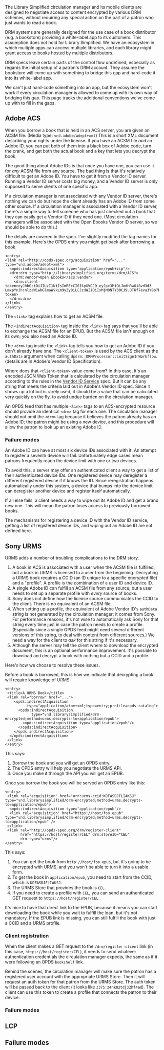 The Library Simplified circulation manager and its mobile clients are designed to negotiate access to content encrypted by various DRM schemes, without requiring any special action on the part of a patron who just wants to read a book.

DRM systems are generally designed for the use case of a book distributor (e.g. a bookstore) providing a white-label app to its customers. This assumption does not hold for Library Simplified. We have an ecosystem in which multiple apps can access multiple libraries, and each library might grant access to books hosted by multiple distributors.

DRM specs leave certain parts of the control flow undefined, especially as regards the initial setup of a patron's DRM account. They assume the bookstore will come up with something to bridge this gap and hard-code it into its white-label app.

We can't just hard-code something into an app, but the ecosystem won't work if every circulation manager is allowed to come up with its own way of bridging this gap. This page tracks the additional conventions we've come up with to fill in the gaps.

## Adobe ACS

When you borrow a book that is held in an ACS server, you are given an ACSM file. (Media type: `vnd.adobe/adept+xml`) This is a short XML document describing your rights under the license. If you have an ACSM file _and_ an Adobe ID, you can put both of them into a black box of Adobe code, turn the crank, and get both the actual book and a key that lets you decrypt the book.

The good thing about Adobe IDs is that once you have one, you can use it for _any_ ACSM file from any source. The bad thing is that it's relatively difficult to get an Adobe ID. You have to get it from a Vendor ID server. Running a Vendor ID server costs big money, and a Vendor ID server is only supposed to serve clients of one specific app.

If a circulation manager is not associated with any Vendor ID server, there's nothing we can do but hope the client already has an Adobe ID from some other source. If a circulation manager _is_ associated with a Vendor ID server, there's a simple way to tell someone who has just checked out a book that they can easily get a Vendor ID if they need one. (Most circulation managers will be associated with the Open Ebooks Vendor ID server, so we should be able to do this.)

The details are covered in the  spec. I've slightly modified the tag names for this example. Here's the OPDS entry you might get back after borrowing a book.

```
<entry>
<link rel="http://opds-spec.org/acquisition" href="..." type="vnd.adobe/adept+xml">
  <opds:indirectAcquisition type="application/epub+zip"/>
  <drm:drm type="http://librarysimplified.org/terms/drm/ACS">
    <drm:vendor>Open Ebooks</acs:vendor>
    <drm:client-token>eyJhbGciOiJIUzI1NiIsInR5cCI6IkpXVCJ9.eyJpc3MiOiJodHRwOi8vd3d3
LmxpYnJhcnlzaW1wbGlmaWVkLm9yZy8iLCJzdWIiOiIxMjM0NTY3OCJ9.DTKf7eva3YBb7RzMWs_5EK36wQPfk_RMxBf7UvLAgxc</drm:client-token>
  </drm:drm>
</link>
</entry>
```

The `<link>` tag explains how to get an ACSM file.

The `<indirectAcquisition>` tag inside the `<link>` tag says that you'll be able to exchange the ACSM file for an EPUB. But the ACSM file isn't enough on its own; you also need an Adobe ID.

The `<drm>` tag inside the `<link>` tag tells you how to get an Adobe ID if you don't already have one. The `<client-token>` is used by the ACS client as the `authData` argument when calling `dpdrm::DRMProcessor::initSignInWorkflow`. (details are in Adobe's Vendor ID Specification).

Where does that `<client-token>` value come from? In this case, it's an encoded JSON Web Token that is calculated by the circulation manager according to the rules in the [Vendor ID Service](https://docs.google.com/document/d/1j8nWPVmy95pJ_iU4UTC-QgHK2QhDUSdQ0OQTFR2NE_0/edit#) spec. But it can be any string that meets the criteria laid out in Adobe's Vendor ID spec. Since it shows up a lot but is rarely used, it should be a value that can be calculated very quickly on the fly, to avoid undue burden on the circulation manager.

An OPDS feed that has multiple `<link>` tags to an ACS-encrypted resource should provide an identical `<drm>` tag for each one. The circulation manager should not omit the `<drm>` tag because it believes the patron already has an Adobe ID; the patron might be using a new device, and this procedure will allow the patron to look up an existing Adobe ID.

### Failure modes

An Adobe ID can have at most six device IDs associated with it. An attempt to register a seventh device will fail. Unfortunately edge cases mean patrons frequently reach the device limit with one or two devices.

To avoid this, a server may offer an authenticated client a way to get a list of their authenticated device IDs. One registered device may deregister a different registered device if it knows the ID. Since reregistration happens automatically under this system, a device that bumps into the device limit can deregister another device and register itself automatically.

If all else fails, a client needs a way to wipe out its Adobe ID and get a brand new one. This will mean the patron loses access to previously borrowed books.

The mechanisms for registering a device ID with the Vendor ID service, getting a list of registered device IDs, and wiping out an Adobe ID are not defined here.

## Sony URMS

URMS adds a number of troubling complications to the DRM story.

1. A book in ACS is associated with a user when the ACSM file is fulfilled, but a book in URMS is licensed to a user from the beginning. Decrypting a URMS book requires a CCID (an ID unique to a specific encrypted file) and a "profile". A profile is the combination of a user ID and device ID.
2. A single Adobe ID can fulfill an ACSM file from any source, but a user needs to set up a separate profile with _every_ source of books.
3. Sony does not define how the license source communicates the CCID to the client. There is no equivalent of an ACSM file.
4. When setting up a profile, the equivalent of Adobe Vendor ID's `authData` string is not generated by the circulation manager; it comes from Sony. For performance reasons, it's not wise to automatically ask Sony for that string every time just in case the patron needs to create a profile. (Especially since a single OPDS feed might need several different versions of this string, to deal with content from different sources.) We need a way for the client to _ask_ for this string if it's necessary.
5. Although the server may tell the client where to download the encrypted document, this is an optional performance improvement. It's possible to download and decrypt a book with nothing but a CCID and a profile. 

Here's how we choose to resolve these issues. 

Before a book is borrowed, this is how we indicate that decrypting a book will require knowledge of URMS:

```
<entry>
 <title>A URMS Book</title>
 <link rel="borrow" href="...">
    <opds:indirectAcquisition
          type="application/atom+xml;type=entry;profile=opds-catalog">
      <opds:indirectAcquisition
            type="vnd.librarysimplified/drm-encrypted;method=urms;decrypts-to=application/epub">
        <opds:indirectAcquisition type="application/epub"/>
      </opds:indirectAcquisition>
    </opds:indirectAcquisition>
  </opds:indirectAcquisition>
 </link>
</entry>
```

This says:

1. Borrow the book and you will get an OPDS entry.
2. The OPDS entry will help you negotiate the URMS API.
3. Once you make it through the API you will get an EPUB.

Once you borrow the book you will be served an OPDS entry like this:

```
<entry>
 <link rel="acquisition" href="urn:urms-ccid:KDFASDJFLIAKSJ" type="vnd.librarysimplified/drm-encrypted;method=urms;decrypts-to=application/epub">
  <opds:indirectAcquisition type="application/epub"/>
  <link rel="acquisition" href="https://host/foo.epub" type="vnd.librarysimplified/drm-encrypted;method=urms;decrypts-to=application/epub" />
 </link>
 <link rel="http://opds-spec.org/drm/register-client" 
       href="https://host/register/CEL" drm:storeID="CEL"
       drm:type="urms"/>
</entry>
```

This says:

1. You can get the book from `http://host/foo.epub`, but it's going to be encrypted with URMS, and you won't be able to turn it into a usable form.
2. To get the book in `application/epub`, you need to start from the CCID, which is `KDFASDJFLIAKSJ`.
3. The URMS Store that provides the book is `CEL`.
4. If you need to create a profile with `CEL`, you can send an authenticated GET request to `https://host/register/CEL`.

It's nice to have that direct link to the EPUB, because it means you can start downloading the book while you wait to fulfill the loan, but it's not mandatory. If the EPUB link is missing, you can still fulfill the book with just a CCID and a URMS profile.

### Client registration

When the client makes a GET request to the `/drm/register-client` link (in this case, `https://host/register/CEL`), it needs to send whatever authentication credentials the circulation manager expects, the same as if it were following an OPDS `bookshelf` link.

Behind the scenes, the circulation manager will make sure the patron has a registered user account with the appropriate URMS Store. Then it will request an auth token for that patron from the URMS Store. The auth token will be passed back to the client (it looks like `3375:z4nk82tdj32hf4ad`). The client can use this token to create a profile that connects the patron to their device.

### Failure modes

## LCP

## Failure modes